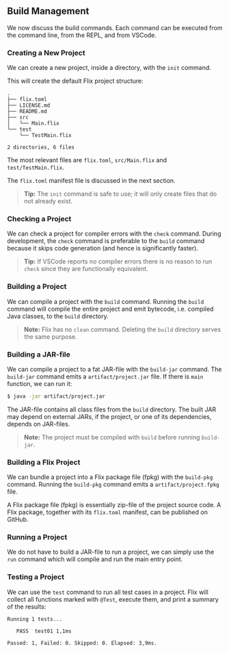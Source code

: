 ## Build Management

We now discuss the build commands. Each command can be executed from the command
line, from the REPL, and from VSCode. 

### Creating a New Project

We can create a new project, inside a directory, with the `init` command. 

This will create the default Flix project structure:

```
.
├── flix.toml
├── LICENSE.md
├── README.md
├── src
│   └── Main.flix
└── test
    └── TestMain.flix

2 directories, 6 files
```

The most relevant files are `flix.toml`, `src/Main.flix` and
`test/TestMain.flix`.

The `flix.toml` manifest file is discussed in the next section.

> **Tip:** The `init` command is safe to use; it will only create files that do
> not already exist. 

### Checking a Project

We can check a project for compiler errors with the `check` command. During
development, the `check` command is preferable to the `build` command because it
skips code generation (and hence is significantly faster). 

> **Tip:** If VSCode reports no compiler errors there is no reason to run
> `check` since they are functionally equivalent. 

### Building a Project

We can compile a project with the `build` command. Running the `build` command
will compile the entire project and emit bytecode, i.e. compiled Java classes,
to the `build` directory.

> **Note:** Flix has no `clean` command. Deleting the `build` directory serves
> the same purpose.

### Building a JAR-file

We can compile a project to a fat JAR-file with the `build-jar` command. The
`build-jar` command emits a `artifact/project.jar` file. If there is `main`
function, we can run it: 

```bash
$ java -jar artifact/project.jar
```

The JAR-file contains all class files from the `build` directory. The built JAR
may depend on external JARs, if the project, or one of its dependencies, depends
on JAR-files.

> **Note:** The project must be compiled with `build` before running
> `build-jar`.

### Building a Flix Project

We can bundle a project into a Flix package file (fpkg) with the `build-pkg`
command. Running the `build-pkg` command emits a `artifact/project.fpkg` file.

A Flix package file (fpkg) is essentially zip-file of the project source code. A
Flix package, together with its `flix.toml` manifest, can be published on
GitHub.

### Running a Project

We do not have to build a JAR-file to run a project, we can simply use the `run`
command which will compile and run the main entry point.

### Testing a Project

We can use the `test` command to run all test cases in a project. Flix will
collect all functions marked with `@Test`, execute them, and print a summary of
the results:

```
Running 1 tests...

   PASS  test01 1,1ms

Passed: 1, Failed: 0. Skipped: 0. Elapsed: 3,9ms.
```
